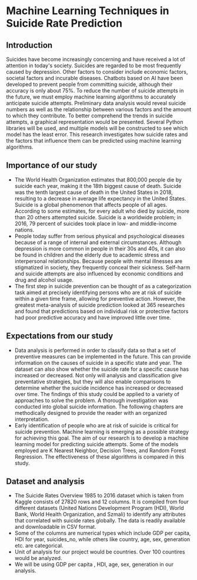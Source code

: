 # Machine Learning Techniques in Suicide Rate Prediction
## Introduction
Suicides have become increasingly concerning and have received a lot of attention in today's society. Suicides are regarded to be most frequently caused by depression. Other factors to consider include economic factors, societal factors and incurable diseases. Chatbots based on AI have been developed to prevent people from committing suicide, although their accuracy is only about 75%. To reduce the number of suicide attempts in the future, we must employ machine learning algorithms to accurately anticipate suicide attempts. Preliminary data analysis would reveal suicide numbers as well as the relationship between various factors and the amount to which they contribute. To better comprehend the trends in suicide attempts, a graphical representation would be presented. Several Python libraries will be used, and multiple models will be constructed to see which model has the least error. This research investigates how suicide rates and the factors that influence them can be predicted using machine learning algorithms. 
## Importance of our study
* The World Health Organization estimates that 800,000 people die by suicide each year, making it the 18th biggest cause of death. Suicide was the tenth largest cause of death in the United States in 2018, resulting to a decrease in average life expectancy in the United States. Suicide is a global phenomenon that affects people of all ages. According to some estimates, for every adult who died by suicide, more than 20 others attempted suicide. Suicide is a worldwide problem; in 2016, 79 percent of suicides took place in low- and middle-income nations.
* People today suffer from serious physical and psychological diseases because of a range of internal and external circumstances. Although depression is more common in people in their 30s and 40s, it can also be found in children and the elderly due to academic stress and interpersonal relationships. Because people with mental illnesses are stigmatized in society, they frequently conceal their sickness. Self-harm and suicide attempts are also influenced by economic conditions and drug and alcohol usage.
* The first step in suicide prevention can be thought of as a categorization task aimed at precisely identifying persons who are at risk of suicide within a given time frame, allowing for preventive action. However, the greatest meta-analysis of suicide prediction looked at 365 researches and found that predictions based on individual risk or protective factors had poor predictive accuracy and have improved little over time.
## Expectations from our study
* Data analysis is performed in order to classify data so that a set of preventive measures can be implemented in the future. This can provide information on the causes of suicide in a specific state and year. The dataset can also show whether the suicide rate for a specific cause has increased or decreased. Not only will analysis and classification give preventative strategies, but they will also enable comparisons to determine whether the suicide incidence has increased or decreased over time. The findings of this study could be applied to a variety of approaches to solve the problem. A thorough investigation was conducted into global suicide information. The following chapters are methodically designed to provide the reader with an organized interpretation.
* Early identification of people who are at risk of suicide is critical for suicide prevention. Machine learning is emerging as a possible strategy for achieving this goal. The aim of our research is to develop a machine learning model for predicting suicide attempts. Some of the models employed are K Nearest Neighbor, Decision Trees, and Random Forest Regression. The effectiveness of these algorithms is compared in this study.
## Dataset and analysis 
* The Suicide Rates Overview 1985 to 2016 dataset which is taken from Kaggle consists of 27820 rows and 12 columns. It is compiled from four different datasets (United Nations Development Program (HDI), World Bank, World Health Organization, and Szmali) to identify any attributes that correlated with suicide rates globally. The data is readily available and downloadable in CSV format.
* Some of the columns are numerical types which include GDP per capita, HDI for year, suicides_no, while others like country, age, sex, generation etc. are categorical. 
* Unit of analysis for our project would be countries. Over 100 countires would be analyzed.
* We will be using GDP per capita , HDI, age, sex, generation in our analysis.
